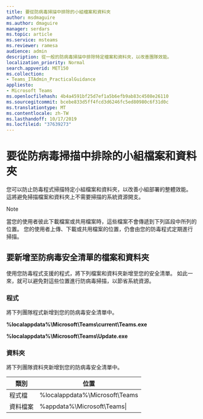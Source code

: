 ```yaml
---
title: 要從防病毒掃描中排除的小組檔案和資料夾
author: msdmaguire
ms.author: dmaguire
manager: serdars
ms.topic: article
ms.service: msteams
ms.reviewer: ramesa
audience: admin
description: 從一般的防病毒掃描中排除特定檔案和資料夾，以改善團隊效能。
localization_priority: Normal
search.appverid: MET150
ms.collection:
- Teams_ITAdmin_PracticalGuidance
appliesto:
- Microsoft Teams
ms.openlocfilehash: 4b4a4591bf25d7ef1a5b6efb9ab83c4508e26110
ms.sourcegitcommit: bcebe833d5ff4fcd3d6246fc5ed80980c6f31d0c
ms.translationtype: MT
ms.contentlocale: zh-TW
ms.lasthandoff: 10/17/2019
ms.locfileid: "37639273"
---
```

<a name="teams-files-and-folders-to-exclude-from-antivirus-scanning"></a>要從防病毒掃描中排除的小組檔案和資料夾
=================================

您可以防止防毒程式掃描特定小組檔案和資料夾，以改善小組部署的整體效能。 這將避免掃描檔案和資料夾上不需要掃描的系統資源開支。

> [!NOTE]
> 當您的使用者彼此下載檔案或共用檔案時，這些檔案不會傳遞到下列區段中所列的位置。 您的使用者上傳、下載或共用檔案的位置，仍會由您的防毒程式定期進行掃描。

## <a name="files-and-folders-to-add-to-your-antivirus-safe-lists"></a>要新增至防病毒安全清單的檔案和資料夾

使用您防毒程式支援的程式，將下列檔案和資料夾新增至您的安全清單。 如此一來，就可以避免對這些位置進行防病毒掃描，以節省系統資源。

### <a name="programs"></a>程式

將下列團隊程式新增到您的防病毒安全清單中。

**%localappdata%\Microsoft\Teams\current\Teams.exe**

**%localappdata%\Microsoft\Teams\Update.exe**

### <a name="folders"></a>資料夾

將下列團隊資料夾新增到您的防病毒安全清單中。

|類別  |位置  |
|---------|---------|
|程式檔  |%localappdata%\Microsoft\Teams|
|資料檔案     |%appdata%\Microsoft\Teams\|